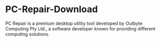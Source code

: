 # PC-Repair-Download
PC Repair is a premium desktop utility tool developed by Outbyte Computing Pty Ltd., a software developer known for providing different computing solutions.
